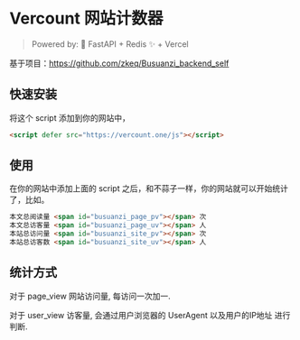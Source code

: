 
# Vercount 网站计数器

>  Powered by: 🚀 FastAPI + Redis ✨ + Vercel 


基于项目：https://github.com/zkeq/Busuanzi_backend_self


## 快速安装

将这个 script 添加到你的网站中，

```html
<script defer src="https://vercount.one/js"></script>
```

## 使用

在你的网站中添加上面的 script 之后，和不蒜子一样，你的网站就可以开始统计了，比如。

```html
本文总阅读量 <span id="busuanzi_page_pv"></span> 次
本文总访客量 <span id="busuanzi_page_uv"></span> 人
本站总访问量 <span id="busuanzi_site_pv"></span> 次
本站总访客数 <span id="busuanzi_site_uv"></span> 人
```

## 统计方式

对于 page_view 网站访问量, 每访问一次加一.

对于 user_view 访客量, 会通过用户浏览器的 UserAgent 以及用户的IP地址 进行判断.